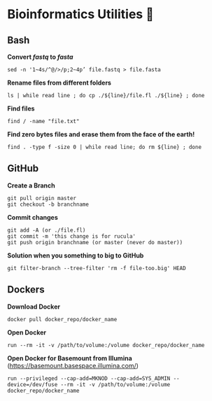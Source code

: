 # Bioinformatics Utilities :facepunch:

## Bash

**Convert _fastq_ to _fasta_**
```
sed -n '1~4s/^@/>/p;2~4p’ file.fastq > file.fasta
```
**Rename files from different folders**
```
ls | while read line ; do cp ./${line}/file.fl ./${line} ; done
```
**Find files**
```
find / -name "file.txt"
```
**Find zero bytes files and erase them from the face of the earth!**
```
find . -type f -size 0 | while read line; do rm ${line} ; done 
```
## GitHub

**Create a Branch**
```
git pull origin master
git checkout -b branchname
```

**Commit changes**
```
git add -A (or ./file.fl)
git commit -m 'this change is for rucula'
git push origin branchname (or master (never do master))
```

**Solution when you something to big to GitHub**
```
git filter-branch --tree-filter 'rm -f file-too.big' HEAD
```


## Dockers

**Download Docker**
```
docker pull docker_repo/docker_name
```
**Open Docker**
```
run --rm -it -v /path/to/volume:/volume docker_repo/docker_name
```
**Open Docker for Basemount from Illumina** (https://basemount.basespace.illumina.com/)
```
run --privileged --cap-add=MKNOD --cap-add=SYS_ADMIN --device=/dev/fuse --rm -it -v /path/to/volume:/volume docker_repo/docker_name
```
